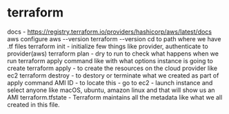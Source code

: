 # terraform
docs - https://registry.terraform.io/providers/hashicorp/aws/latest/docs 
aws configure 
aws --version 
terraform --version cd to path where we have .tf files terraform init - initialize few things like provider, authenticate to provider(aws) 
terraform plan - dry to run to check what happens when we run terraform apply command like with what options instance is going to create 
terraform apply - to create the resources on the cloud provider like ec2 
terraform destroy - to destory or terminate what we created as part of apply command 
AMI ID - to locate this - go to ec2 - launch instance and select anyone like macOS, ubuntu, amazon linux and that will show us an AMI 
terraform.tfstate - Terraform maintains all the metadata like what we all created in this file.
